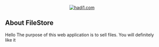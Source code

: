 
<p align="center">
<a href="https://hadi1.com"><img src="https://www.hadi1.com/wp-content/uploads/2022/03/cropped-hadi-icon-144x144-1-270x270.png" alt="hadi1.com"></a>
</p>

## About FileStore

Hello
The purpose of this web application is to sell files. You will definitely like it

